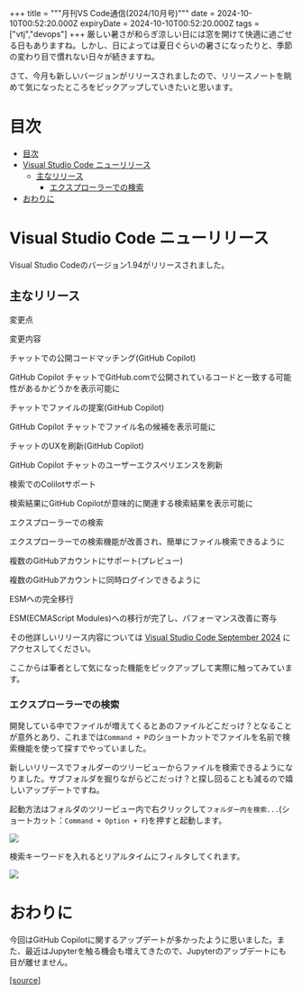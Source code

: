 +++
title = """月刊VS Code通信(2024/10月号)"""
date = 2024-10-10T00:52:20.000Z
expiryDate = 2024-10-10T00:52:20.000Z
tags = ["vtj","devops"]
+++
厳しい暑さが和らぎ涼しい日には窓を開けて快適に過ごせる日もありますね。しかし、日によっては夏日ぐらいの暑さになったりと、季節の変わり目で慣れない日々が続きますね。

さて、今月も新しいバージョンがリリースされましたので、リリースノートを眺めて気になったところをピックアップしていきたいと思います。

目次
==

*   [目次](#目次)
*   [Visual Studio Code ニューリリース](#Visual-Studio-Code-ニューリリース)
    *   [主なリリース](#主なリリース)
        *   [エクスプローラーでの検索](#エクスプローラーでの検索)
*   [おわりに](#おわりに)

Visual Studio Code ニューリリース
==========================

Visual Studio Codeのバージョン1.94がリリースされました。

主なリリース
------

変更点

変更内容

チャットでの公開コードマッチング(GitHub Copilot)

GitHub Copilot チャットでGitHub.comで公開されているコードと一致する可能性があるかどうかを表示可能に

チャットでファイルの提案(GitHub Copilot)

GitHub Copilot チャットでファイル名の候補を表示可能に

チャットのUXを刷新(GitHub Copilot)

GitHub Copilot チャットのユーザーエクスペリエンスを刷新

検索でのColilotサポート

検索結果にGitHub Copilotが意味的に関連する検索結果を表示可能に

エクスプローラーでの検索

エクスプローラーでの検索機能が改善され、簡単にファイル検索できるように

複数のGitHubアカウントにサポート(プレビュー)

複数のGitHubアカウントに同時ログインできるように

ESMへの完全移行

ESM(ECMAScript Modules)への移行が完了し、パフォーマンス改善に寄与

その他詳しいリリース内容については [Visual Studio Code September 2024](https://code.visualstudio.com/updates/v1_94) にアクセスしてください。

ここからは筆者として気になった機能をピックアップして実際に触ってみています。

### エクスプローラーでの検索

開発している中でファイルが増えてくるとあのファイルどこだっけ？となることが意外とあり、これまでは`Command + P`のショートカットでファイルを名前で検索機能を使って探すでやっていました。

新しいリリースでフォルダーのツリービューからファイルを検索できるようになりました。サブフォルダを掘りながらどこだっけ？と探し回ることも減るので嬉しいアップデートですね。

起動方法はフォルダのツリービュー内で右クリックして`フォルダー内を検索...`(ショートカット：`Command + Option + F`)を押すと起動します。

![](https://cdn-ak.f.st-hatena.com/images/fotolife/v/virtualtech/20241010/20241010095221.png)

検索キーワードを入れるとリアルタイムにフィルタしてくれます。

![](https://cdn-ak.f.st-hatena.com/images/fotolife/v/virtualtech/20241010/20241010095225.png)

おわりに
====

今回はGitHub Copilotに関するアップデートが多かったように思いました。また、最近はJupyterを触る機会も増えてきたので、Jupyterのアップデートにも目が離せません。

[[source]](https://devops-blog.virtualtech.jp/entry/20241010/1728521540)
